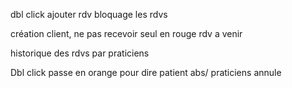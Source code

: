 dbl click ajouter rdv
bloquage les rdvs

création client, ne pas recevoir seul en rouge
rdv a venir

historique des rdvs par praticiens

Dbl click passe en orange pour dire patient abs/ praticiens annule
